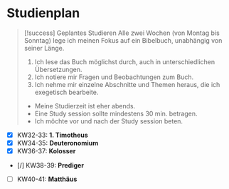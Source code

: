 # Studienplan

> [!success] Geplantes Studieren
> Alle zwei Wochen (von Montag bis Sonntag) lege ich meinen Fokus auf ein Bibelbuch, unabhängig von seiner Länge.
> 1. Ich lese das Buch möglichst durch, auch in unterschiedlichen Übersetzungen.
> 2. Ich notiere mir Fragen und Beobachtungen zum Buch.
> 3. Ich nehme mir einzelne Abschnitte und Themen heraus, die ich exegetisch bearbeite.
> 
> - Meine Studierzeit ist eher abends.
> - Eine Study session sollte mindestens 30 min. betragen.
> - Ich möchte vor und nach der Study session beten. 

- [x] KW32-33: **1. Timotheus**
- [x] KW34-35: **Deuteronomium**
- [x] KW36-37: **Kolosser**
- [/] KW38-39: **Prediger**
- [ ] KW40-41: **Matthäus**